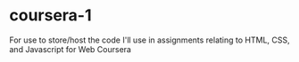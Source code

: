 # coursera-1
For use to store/host the code I'll use in assignments relating to HTML, CSS, and Javascript for Web Coursera
